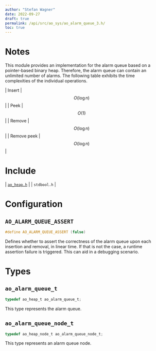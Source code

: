 ```yaml
---
author: "Stefan Wagner"
date: 2022-09-27
draft: true
permalink: /api/src/ao_sys/ao_alarm_queue_3.h/
toc: true
---
```


# Notes

This module provides an implementation for the alarm queue based on a pointer-based binary heap. Therefore, the alarm queue can contain an unlimited number of alarms. The following table exhibits the time complexities of the individual operations.

| Insert | $$O(\log n)$$ |
| Peek | $$O(1)$$ |
| Remove | $$O(\log n)$$ |
| Remove peek | $$O(\log n)$$ |

# Include

| [`ao_heap.h`](../ao/ao_heap.h.md) |
| `stdbool.h` |

# Configuration

## `AO_ALARM_QUEUE_ASSERT`

```c
#define AO_ALARM_QUEUE_ASSERT (false)
```

Defines whether to assert the correctness of the alarm queue upon each insertion and removal, in linear time. If that is not the case, a runtime assertion failure is triggered. This can aid in a debugging scenario.

# Types

## `ao_alarm_queue_t`

```c
typedef ao_heap_t ao_alarm_queue_t;
```

This type represents the alarm queue.

## `ao_alarm_queue_node_t`

```c
typedef ao_heap_node_t ao_alarm_queue_node_t;
```

This type represents an alarm queue node.
